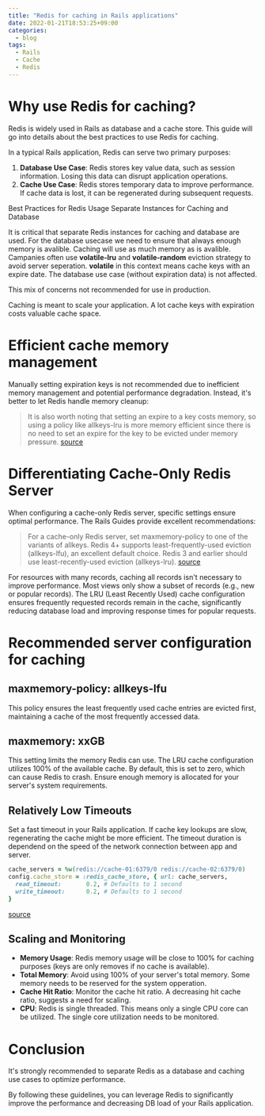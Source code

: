 ```yaml
---
title: "Redis for caching in Rails applications"
date: 2022-01-21T18:53:25+09:00
categories:
  - blog
tags:
  - Rails
  - Cache
  - Redis
---
```


# Why use Redis for caching?

Redis is widely used in Rails as database and a cache store. This guide will
go into details about the best practices to use Redis for caching.

In a typical Rails application, Redis can serve two primary purposes:

1. **Database Use Case**: Redis stores key value data, such as session information. Losing this data can disrupt application operations.
2. **Cache Use Case**: Redis stores temporary data to improve performance. If cache data is lost, it can be regenerated during subsequent requests.

Best Practices for Redis Usage
Separate Instances for Caching and Database

It is critical that separate Redis instances for caching and database are used.
For the database usecase we need to ensure that always enough memory is 
avalible. Caching will use as much memory as is avalible. Campanies often use 
**volatile-lru** and **volatile-random** eviction strategy to avoid server 
seperation. **volatile** in this context means cache keys with an expire date.
The database use case (without expiration data) is not affected. 

This mix of concerns not recommended for use in production.

Caching is meant to scale your application. A lot cache keys with expiration 
costs valuable cache space. 


# Efficient cache memory management

Manually setting expiration keys is not recommended due to inefficient memory 
management and potential performance degradation. Instead, it's better to let 
Redis handle memory cleanup:

> It is also worth noting that setting an expire to a key costs memory, so using a policy like allkeys-lru is more memory efficient since there is no need to set an expire for the key to be evicted under memory pressure.
[source](https://redis.io/topics/lru-cache)

# Differentiating Cache-Only Redis Server

When configuring a cache-only Redis server, specific settings ensure optimal performance. The Rails Guides provide excellent recommendations:

> For a cache-only Redis server, set maxmemory-policy to one of the variants of allkeys. Redis 4+ supports least-frequently-used eviction (allkeys-lfu), an excellent default choice. Redis 3 and earlier should use least-recently-used eviction (allkeys-lru).
[source](https://guides.rubyonrails.org/caching_with_rails.html#activesupport-cache-rediscachestore)


For resources with many records, caching all records isn't necessary to improve 
performance. Most views only show a subset of records (e.g., new or popular 
records). The LRU (Least Recently Used) cache configuration ensures frequently 
requested records remain in the cache, significantly reducing database load and 
improving response times for popular requests.

# Recommended server configuration for caching


## maxmemory-policy: allkeys-lfu

This policy ensures the least frequently used cache entries are evicted first, maintaining a cache of the most frequently accessed data.

## maxmemory: xxGB

This setting limits the memory Redis can use. The LRU cache configuration 
utilizes 100% of the available cache. By default, this is set to zero, which 
can cause Redis to crash. Ensure enough memory is allocated for your server's 
system requirements.

## Relatively Low Timeouts

Set a fast timeout in your Rails application. If cache key lookups are slow, 
regenerating the cache might be more efficient. The timeout duration is 
dependend on the speed of the network connection between app and server.

```ruby
cache_servers = %w(redis://cache-01:6379/0 redis://cache-02:6379/0)
config.cache_store = :redis_cache_store, { url: cache_servers,
  read_timeout:       0.2, # Defaults to 1 second
  write_timeout:      0.2, # Defaults to 1 second
}
```
[source](https://guides.rubyonrails.org/caching_with_rails.html#activesupport-cache-rediscachestore)


## Scaling and Monitoring

- **Memory Usage**: Redis memory usage will be close to 100% for caching purposes (keys are only removes if no cache is available).
- **Total Memory**: Avoid using 100% of your server's total memory. Some memory needs to be reserved for the system opperation.
- **Cache Hit Ratio**: Monitor the cache hit ratio. A decreasing hit cache ratio, suggests a need for scaling.
- **CPU**: Redis is single threaded. This means only a single CPU core can be utilized. The single core utilization needs to be monitored.

# Conclusion

It's strongly recommended to separate Redis as a database and caching use cases to optimize performance.

By following these guidelines, you can leverage Redis to significantly improve the performance and decreasing DB load of your Rails application.
